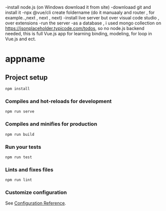 -install node.js (on Windows download it from site)
-downloaad git and install it
-npx @vue/cli create foldername (do it manuaaly and router , for example..,next , next , next)
-install live server but over visual code studio , over extensions
-run the server 
-as a database , i used mongo collection on https://jsonplaceholder.typicode.com/todos, so no node.js backend needed,
this is full Vue.js app for learning binding, modeling, for loop in Vue.js and ect.




# appname

## Project setup
```
npm install
```

### Compiles and hot-reloads for development
```
npm run serve
```

### Compiles and minifies for production
```
npm run build
```

### Run your tests
```
npm run test
```

### Lints and fixes files
```
npm run lint
```

### Customize configuration
See [Configuration Reference](https://cli.vuejs.org/config/).
